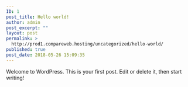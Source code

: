 ```yaml
---
ID: 1
post_title: Hello world!
author: admin
post_excerpt: ""
layout: post
permalink: >
  http://prod1.compareweb.hosting/uncategorized/hello-world/
published: true
post_date: 2018-05-26 15:09:35
---
```

Welcome to WordPress. This is your first post. Edit or delete it, then start writing!